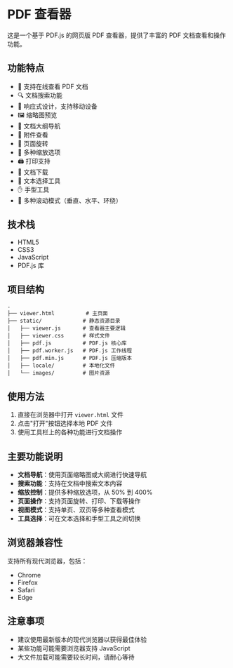 # PDF 查看器

这是一个基于 PDF.js 的网页版 PDF 查看器，提供了丰富的 PDF 文档查看和操作功能。

## 功能特点

- 📄 支持在线查看 PDF 文档
- 🔍 文档搜索功能
- 📱 响应式设计，支持移动设备
- 🖼️ 缩略图预览
- 📑 文档大纲导航
- 📎 附件查看
- 🔄 页面旋转
- 📏 多种缩放选项
- 🖨️ 打印支持
- 💾 文档下载
- 🎯 文本选择工具
- ✋ 手型工具
- 📜 多种滚动模式（垂直、水平、环绕）

## 技术栈

- HTML5
- CSS3
- JavaScript
- PDF.js 库

## 项目结构

```
.
├── viewer.html          # 主页面
├── static/             # 静态资源目录
│   ├── viewer.js       # 查看器主要逻辑
│   ├── viewer.css      # 样式文件
│   ├── pdf.js          # PDF.js 核心库
│   ├── pdf.worker.js   # PDF.js 工作线程
│   ├── pdf.min.js      # PDF.js 压缩版本
│   ├── locale/         # 本地化文件
│   └── images/         # 图片资源
```

## 使用方法

1. 直接在浏览器中打开 `viewer.html` 文件
2. 点击"打开"按钮选择本地 PDF 文件
3. 使用工具栏上的各种功能进行文档操作

## 主要功能说明

- **文档导航**：使用页面缩略图或大纲进行快速导航
- **搜索功能**：支持在文档中搜索文本内容
- **缩放控制**：提供多种缩放选项，从 50% 到 400%
- **页面操作**：支持页面旋转、打印、下载等操作
- **视图模式**：支持单页、双页等多种查看模式
- **工具选择**：可在文本选择和手型工具之间切换

## 浏览器兼容性

支持所有现代浏览器，包括：
- Chrome
- Firefox
- Safari
- Edge

## 注意事项

- 建议使用最新版本的现代浏览器以获得最佳体验
- 某些功能可能需要浏览器支持 JavaScript
- 大文件加载可能需要较长时间，请耐心等待 